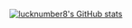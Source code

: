[![lucknumber8's GitHub stats](https://github-readme-stats.vercel.app/api?username=lucknumber8)](https://github.com/anuraghazra/github-readme-stats)
